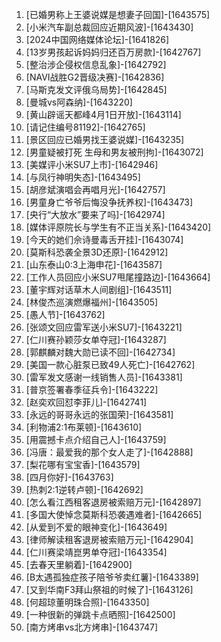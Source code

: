
1. [已婚男称上王婆说媒是想妻子回国]-[1643575]
1. [小米汽车副总裁回应近期风波]-[1643430]
1. [2024中国网络媒体论坛]-[1641826]
1. [13岁男孩起诉妈妈归还百万房款]-[1642767]
1. [整治涉企侵权信息乱象]-[1642792]
1. [NAVI战胜G2晋级决赛]-[1642836]
1. [马斯克发文评俄乌局势]-[1642845]
1. [曼城vs阿森纳]-[1643220]
1. [黄山辟谣天都峰4月1日开放]-[1643114]
1. [请记住编号81192]-[1642765]
1. [景区回应已婚男找王婆说媒]-[1643235]
1. [男童疑被打死 生母和男友被刑拘]-[1643072]
1. [美媒评小米SU7上市]-[1642946]
1. [与凤行神明失态]-[1643495]
1. [胡彦斌演唱会再唱月光]-[1642757]
1. [男童身亡爷爷后悔没争抚养权]-[1643473]
1. [央行“大放水”要来了吗]-[1642974]
1. [媒体评原院长与学生有不正当关系]-[1643420]
1. [今天的她们佘诗曼毒舌开挂]-[1643074]
1. [莫斯科恐袭全景3D还原]-[1642912]
1. [山东泰山0:3上海申花]-[1643587]
1. [工作人员回应小米SU7甩尾撞路边]-[1643664]
1. [董宇辉对话草木人间剧组]-[1643511]
1. [林俊杰巡演燃爆福州]-[1643505]
1. [愚人节]-[1643762]
1. [张颂文回应雷军送小米SU7]-[1643221]
1. [仁川赛孙颖莎女单夺冠]-[1643287]
1. [郭麒麟对魏大勋已读不回]-[1642734]
1. [美国一款心脏泵已致49人死亡]-[1642762]
1. [雷军发文感谢一线销售人员]-[1643381]
1. [普京签署春季征兵令]-[1643222]
1. [赵奕欢回怼李菲儿]-[1642741]
1. [永远的哥哥永远的张国荣]-[1643581]
1. [利物浦2:1布莱顿]-[1643610]
1. [用震撼卡点介绍自己人]-[1643759]
1. [冯唐：最爱我的那个女人走了]-[1642888]
1. [梨花哪有宝宝香]-[1643579]
1. [四月你好]-[1643763]
1. [热刺2:1逆转卢顿]-[1642692]
1. [怎么看江西租客退房被索赔万元]-[1642897]
1. [多国大使悼念莫斯科恐袭遇难者]-[1642665]
1. [从爱到不爱的眼神变化]-[1643649]
1. [律师解读租客退房被索赔万元]-[1642904]
1. [仁川赛梁靖崑男单夺冠]-[1643354]
1. [去春天里躺着]-[1642900]
1. [B太遇孤独症孩子陪爷爷卖红薯]-[1643389]
1. [又到华南F3拜山祭祖的时候了]-[1643126]
1. [何超琼董明珠合照]-[1643350]
1. [一种很新的弹跳卡点晒照]-[1642500]
1. [南方烤串vs北方烤串]-[1643747]